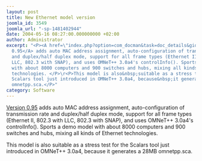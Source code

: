 ```yaml
---
layout: post
title: New Ethernet model version
joomla_id: 3549
joomla_url: "-sp-1481402944"
date: 2004-05-16 08:27:00.000000000 +02:00
author: Administrator
excerpt: "<P><A href=\"index.php?option=com_docman&task=doc_details&gid=2140\">Version
  0.95</A> adds auto MAC address assignment, auto-configuration of transmission rate
  and duplex/half duplex mode, support for all frame types (Ethernet II, 802.3 with
  LLC, 802.3 with SNAP), and uses OMNeT++ 3.0a4's controlInfo(). Sports a demo model
  with about 8000 computers and 900 switches and hubs, mixing all kinds of Ethernet
  technologies. </P>\r<P>This model is also&nbsp;suitable as a stress test for the
  Scalars tool just introduced in OMNeT++ 3.0a4, because&nbsp;it generates a 28MB
  omnetpp.sca.</P>"
category: Software
---
```

<P><A href="index.php?option=com_docman&task=doc_details&gid=2140">Version 0.95</A> adds auto MAC address assignment, auto-configuration of transmission rate and duplex/half duplex mode, support for all frame types (Ethernet II, 802.3 with LLC, 802.3 with SNAP), and uses OMNeT++ 3.0a4's controlInfo(). Sports a demo model with about 8000 computers and 900 switches and hubs, mixing all kinds of Ethernet technologies. </P><P>This model is also&nbsp;suitable as a stress test for the Scalars tool just introduced in OMNeT++ 3.0a4, because&nbsp;it generates a 28MB omnetpp.sca.</P>
